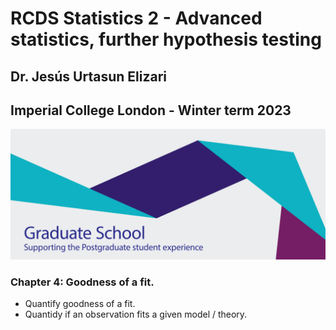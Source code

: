 # RCDS Statistics 2 - Advanced statistics, further hypothesis testing

## Dr. Jesús Urtasun Elizari

## Imperial College London - Winter term 2023

<img src="/readme_figures/grad-school-logo.png">

### Chapter 4: Goodness of a fit.

- Quantify goodness of a fit.
- Quantidy if an observation fits a given model / theory.